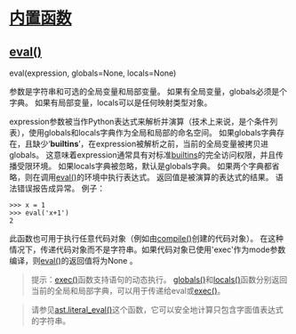 # [内置函数](https://github.com/Summer-Felix/Develop/blob/master/Python/内置函数.md) #

## [eval()](http://python.usyiyi.cn/translate/python_352/library/functions.html) ##

eval(expression, globals=None, locals=None)

参数是字符串和可选的全局变量和局部变量。
如果有全局变量，globals必须是个字典。
如果有局部变量，locals可以是任何映射类型对象。

expression参数被当作Python表达式来解析并演算（技术上来说，是个条件列表），使用globals和locals字典作为全局和局部的命名空间。
如果globals字典存在，且缺少‘__builtins__’，在expression被解析之前，当前的全局变量被拷贝进globals。
这意味着expression通常具有对标准[builtins](http://python.usyiyi.cn/translate/python_352/library/builtins.html#module-builtins)的完全访问权限，并且传播受限环境。
如果locals字典被忽略，默认是globals字典。
如果两个字典都省略，则在调用[eval()](http://python.usyiyi.cn/translate/python_352/library/functions.html)的环境中执行表达式。
返回值是被演算的表达式的结果。
语法错误报告成异常。
例子：

```
>>> x = 1
>>> eval('x+1')
2
```

此函数也可用于执行任意代码对象（例如由[compile()](http://python.usyiyi.cn/translate/python_352/library/functions.html)创建的代码对象）。
在这种情况下，传递代码对象而不是字符串。如果代码对象已使用'exec'作为mode参数编译，则[eval()](http://python.usyiyi.cn/translate/python_352/library/functions.html)的返回值将为None 。

> 提示：[exec()](http://python.usyiyi.cn/translate/python_352/library/functions.html)函数支持语句的动态执行。
[globals()](http://python.usyiyi.cn/translate/python_352/library/functions.html)和[locals()](http://python.usyiyi.cn/translate/python_352/library/functions.html)函数分别返回当前的全局和局部字典，可以用于传递给eval或[exec()](http://python.usyiyi.cn/translate/python_352/library/functions.html)。

> 请参见[ast.literal_eval()](http://python.usyiyi.cn/translate/python_352/library/ast.html#ast.literal_eval)这个函数，它可以安全地计算只包含字面值表达式的字符串。